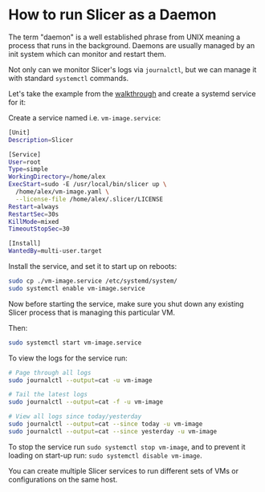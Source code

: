 # How to run Slicer as a Daemon

The term "daemon" is a well established phrase from UNIX meaning a process that runs in the background. Daemons are usually managed by an init system which can monitor and restart them.

Not only can we monitor Slicer's logs via `journalctl`, but we can manage it with standard `systemctl` commands.

Let's take the example from the [walkthrough](/getting-started/walkthrough) and create a systemd service for it:

Create a service named i.e. `vm-image.service`:

```bash
[Unit]
Description=Slicer

[Service]
User=root
Type=simple
WorkingDirectory=/home/alex
ExecStart=sudo -E /usr/local/bin/slicer up \
  /home/alex/vm-image.yaml \
  --license-file /home/alex/.slicer/LICENSE
Restart=always
RestartSec=30s
KillMode=mixed
TimeoutStopSec=30

[Install]
WantedBy=multi-user.target
```

Install the service, and set it to start up on reboots:

```bash
sudo cp ./vm-image.service /etc/systemd/system/
sudo systemctl enable vm-image.service
```

Now before starting the service, make sure you shut down any existing Slicer process that is managing this particular VM.

Then:

```bash
sudo systemctl start vm-image.service
```

To view the logs for the service run:

```bash
# Page through all logs
sudo journalctl --output=cat -u vm-image

# Tail the latest logs
sudo journalctl --output=cat -f -u vm-image

# View all logs since today/yesterday
sudo journalctl --output=cat --since today -u vm-image
sudo journalctl --output=cat --since yesterday -u vm-image
```

To stop the service run `sudo systemctl stop vm-image`, and to prevent it loading on start-up run: `sudo systemctl disable vm-image`.

You can create multiple Slicer services to run different sets of VMs or configurations on the same host.
